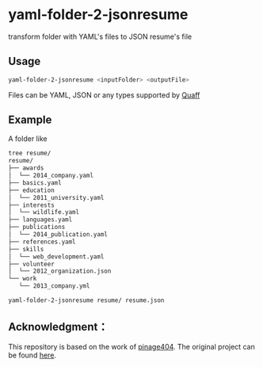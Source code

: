 # yaml-folder-2-jsonresume

transform folder with YAML's files to JSON resume's file

## Usage

```sh
yaml-folder-2-jsonresume <inputFolder> <outputFile>
```

Files can be YAML, JSON or any types supported by [Quaff](https://www.npmjs.com/package/quaff)

## Example

A folder like

```sh
tree resume/
resume/
├── awards
│  └── 2014_company.yaml
├── basics.yaml
├── education
│  └── 2011_university.yaml
├── interests
│  └── wildlife.yaml
├── languages.yaml
├── publications
│  └── 2014_publication.yaml
├── references.yaml
├── skills
│  └── web_development.yaml
├── volunteer
│  └── 2012_organization.json
└── work
   └── 2013_company.yml

yaml-folder-2-jsonresume resume/ resume.json
```
## Acknowledgment：

This repository is based on the work of [pinage404](https://gitlab.com/pinage404). The original project can be found [here](https://gitlab.com/pinage404/yaml-folder-2-jsonresume).